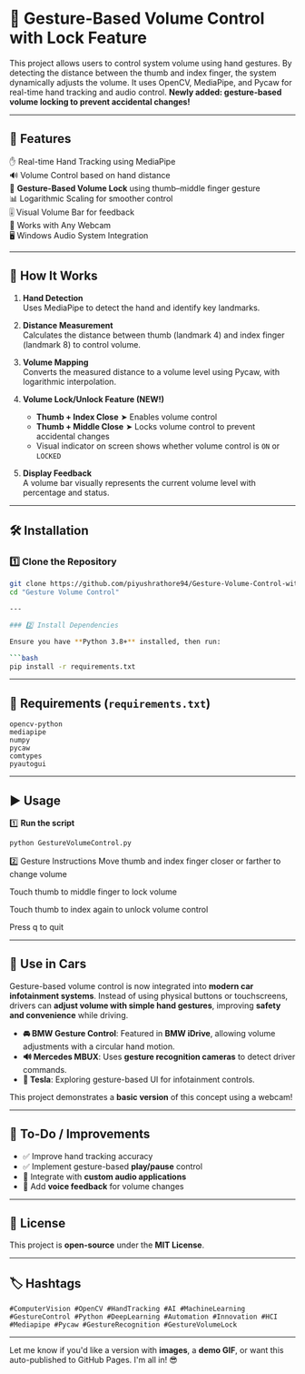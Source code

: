 # 🎵 Gesture-Based Volume Control with Lock Feature

This project allows users to control system volume using hand gestures. By detecting the distance between the thumb and index finger, the system dynamically adjusts the volume. It uses OpenCV, MediaPipe, and Pycaw for real-time hand tracking and audio control. **Newly added: gesture-based volume locking to prevent accidental changes!**

---

## 🚀 Features

✋ Real-time Hand Tracking using MediaPipe  
🔊 Volume Control based on hand distance  
🔐 **Gesture-Based Volume Lock** using thumb–middle finger gesture  
📊 Logarithmic Scaling for smoother control  
🎚️ Visual Volume Bar for feedback  
🎥 Works with Any Webcam  
🖥️ Windows Audio System Integration

---

## 📌 How It Works

1. **Hand Detection**  
   Uses MediaPipe to detect the hand and identify key landmarks.

2. **Distance Measurement**  
   Calculates the distance between thumb (landmark 4) and index finger (landmark 8) to control volume.

3. **Volume Mapping**  
   Converts the measured distance to a volume level using Pycaw, with logarithmic interpolation.

4. **Volume Lock/Unlock Feature (NEW!)**  
   - **Thumb + Index Close** ➤ Enables volume control  
   - **Thumb + Middle Close** ➤ Locks volume control to prevent accidental changes  
   - Visual indicator on screen shows whether volume control is `ON` or `LOCKED`

5. **Display Feedback**  
   A volume bar visually represents the current volume level with percentage and status.

---

## 🛠️ Installation

### 1️⃣ Clone the Repository

```bash
git clone https://github.com/piyushrathore94/Gesture-Volume-Control-with-lock.git
cd "Gesture Volume Control"

---

### 2️⃣ Install Dependencies  

Ensure you have **Python 3.8+** installed, then run:

```bash
pip install -r requirements.txt
```

---

## 📄 Requirements (`requirements.txt`)

```
opencv-python
mediapipe
numpy
pycaw
comtypes
pyautogui
```

---

## ▶️ Usage

1️⃣ **Run the script**  

```bash
python GestureVolumeControl.py
```

2️⃣ Gesture Instructions
Move thumb and index finger closer or farther to change volume

Touch thumb to middle finger to lock volume

Touch thumb to index again to unlock volume control

Press q to quit


---

## 🚗 Use in Cars  

Gesture-based volume control is now integrated into **modern car infotainment systems**. Instead of using physical buttons or touchscreens, drivers can **adjust volume with simple hand gestures**, improving **safety and convenience** while driving.

- **🚘 BMW Gesture Control**: Featured in **BMW iDrive**, allowing volume adjustments with a circular hand motion.  
- **🔊 Mercedes MBUX**: Uses **gesture recognition cameras** to detect driver commands.  
- **🎵 Tesla**: Exploring gesture-based UI for infotainment controls.  

This project demonstrates a **basic version** of this concept using a webcam!

---

## 📌 To-Do / Improvements  

- ✅ Improve hand tracking accuracy  
- ✅ Implement gesture-based **play/pause** control  
- 🔲 Integrate with **custom audio applications**  
- 🔲 Add **voice feedback** for volume changes  

---

## 📜 License  

This project is **open-source** under the **MIT License**.

---

## 🏷️ Hashtags  

`#ComputerVision #OpenCV #HandTracking #AI #MachineLearning #GestureControl #Python #DeepLearning
#Automation #Innovation #HCI #Mediapipe #Pycaw #GestureRecognition #GestureVolumeLock`


---

Let me know if you'd like a version with **images**, a **demo GIF**, or want this auto-published to GitHub Pages. I'm all in! 😎



